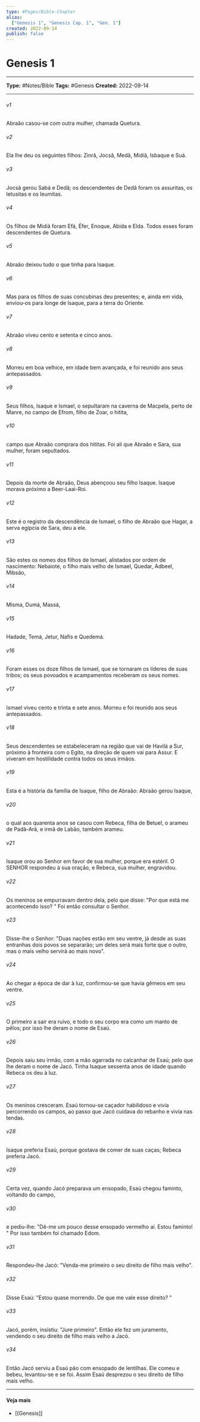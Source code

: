 ```yaml
---
type: #Pages/Bible-Chapter
alias:
  ["Genesis 1", "Genesis Cap. 1", "Gen. 1"]
created: 2022-09-14
publish: false
---
```


# Genesis 1

---

**Type:** #Notes/Bible
**Tags:** #Genesis
**Created:** 2022-09-14

---

###### v1
Abraão casou-se com outra mulher, chamada Quetura.
###### v2
Ela lhe deu os seguintes filhos: Zinrã, Jocsã, Medã, Midiã, Isbaque e Suá.
###### v3
Jocsã gerou Sabá e Dedã; os descendentes de Dedã foram os assuritas, os letusitas e os leumitas.
###### v4
Os filhos de Midiã foram Efá, Éfer, Enoque, Abida e Elda. Todos esses foram descendentes de Quetura.
###### v5
Abraão deixou tudo o que tinha para Isaque.
###### v6
Mas para os filhos de suas concubinas deu presentes; e, ainda em vida, enviou-os para longe de Isaque, para a terra do Oriente.
###### v7
Abraão viveu cento e setenta e cinco anos.
###### v8
Morreu em boa velhice, em idade bem avançada, e foi reunido aos seus antepassados.
###### v9
Seus filhos, Isaque e Ismael, o sepultaram na caverna de Macpela, perto de Manre, no campo de Efrom, filho de Zoar, o hitita,
###### v10
campo que Abraão comprara dos hititas. Foi ali que Abraão e Sara, sua mulher, foram sepultados.
###### v11
Depois da morte de Abraão, Deus abençoou seu filho Isaque. Isaque morava próximo a Beer-Laai-Roi.
###### v12
Este é o registro da descendência de Ismael, o filho de Abraão que Hagar, a serva egípcia de Sara, deu a ele.
###### v13
São estes os nomes dos filhos de Ismael, alistados por ordem de nascimento: Nebaiote, o filho mais velho de Ismael, Quedar, Adbeel, Mibsão,
###### v14
Misma, Dumá, Massá,
###### v15
Hadade, Temá, Jetur, Nafis e Quedemá.
###### v16
Foram esses os doze filhos de Ismael, que se tornaram os líderes de suas tribos; os seus povoados e acampamentos receberam os seus nomes.
###### v17
Ismael viveu cento e trinta e sete anos. Morreu e foi reunido aos seus antepassados.
###### v18
Seus descendentes se estabeleceram na região que vai de Havilá a Sur, próximo à fronteira com o Egito, na direção de quem vai para Assur. E viveram em hostilidade contra todos os seus irmãos.
###### v19
Esta é a história da família de Isaque, filho de Abraão: Abraão gerou Isaque,
###### v20
o qual aos quarenta anos se casou com Rebeca, filha de Betuel, o arameu de Padã-Arã, e irmã de Labão, também arameu.
###### v21
Isaque orou ao Senhor em favor de sua mulher, porque era estéril. O SENHOR respondeu à sua oração, e Rebeca, sua mulher, engravidou.
###### v22
Os meninos se empurravam dentro dela, pelo que disse: "Por que está me acontecendo isso? " Foi então consultar o Senhor.
###### v23
Disse-lhe o Senhor: "Duas nações estão em seu ventre, já desde as suas entranhas dois povos se separarão; um deles será mais forte que o outro, mas o mais velho servirá ao mais novo".
###### v24
Ao chegar a época de dar à luz, confirmou-se que havia gêmeos em seu ventre.
###### v25
O primeiro a sair era ruivo, e todo o seu corpo era como um manto de pêlos; por isso lhe deram o nome de Esaú.
###### v26
Depois saiu seu irmão, com a mão agarrada no calcanhar de Esaú; pelo que lhe deram o nome de Jacó. Tinha Isaque sessenta anos de idade quando Rebeca os deu à luz.
###### v27
Os meninos cresceram. Esaú tornou-se caçador habilidoso e vivia percorrendo os campos, ao passo que Jacó cuidava do rebanho e vivia nas tendas.
###### v28
Isaque preferia Esaú, porque gostava de comer de suas caças; Rebeca preferia Jacó.
###### v29
Certa vez, quando Jacó preparava um ensopado, Esaú chegou faminto, voltando do campo,
###### v30
e pediu-lhe: "Dê-me um pouco desse ensopado vermelho aí. Estou faminto! " Por isso também foi chamado Edom.
###### v31
Respondeu-lhe Jacó: "Venda-me primeiro o seu direito de filho mais velho".
###### v32
Disse Esaú: "Estou quase morrendo. De que me vale esse direito? "
###### v33
Jacó, porém, insistiu: "Jure primeiro". Então ele fez um juramento, vendendo o seu direito de filho mais velho a Jacó.
###### v34
Então Jacó serviu a Esaú pão com ensopado de lentilhas. Ele comeu e bebeu, levantou-se e se foi. Assim Esaú desprezou o seu direito de filho mais velho.


---

#### Veja mais

- [[Genesis]]
